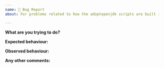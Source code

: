 ```yaml
---
name: 🐛 Bug Report
about: For problems related to how the adoptopenjdk scripts are built in Jenkins

---
```


**What are you trying to do?**

**Expected behaviour:**

**Observed behaviour:**

**Any other comments:**
